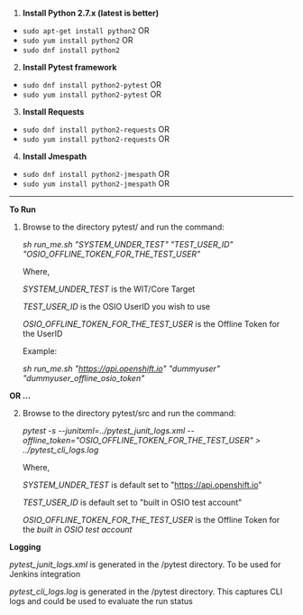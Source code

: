 1. **Install Python 2.7.x (latest is better)**

- `sudo apt-get install python2` OR
- `sudo yum install python2` OR
- `sudo dnf install python2`

2. **Install Pytest framework**

- `sudo dnf install python2-pytest` OR
- `sudo yum install python2-pytest` OR

3. **Install Requests**

- `sudo dnf install python2-requests` OR
- `sudo yum install python2-requests` OR

4. **Install Jmespath**

- `sudo dnf install python2-jmespath` OR
- `sudo yum install python2-jmespath` OR

---
**To Run**

1. Browse to the directory pytest/ and run the command:

   *sh run_me.sh "SYSTEM_UNDER_TEST" "TEST_USER_ID" "OSIO_OFFLINE_TOKEN_FOR_THE_TEST_USER"*

   Where,

   *SYSTEM_UNDER_TEST* is the WIT/Core Target
   
   *TEST_USER_ID* is the OSIO UserID you wish to use
   
   *OSIO_OFFLINE_TOKEN_FOR_THE_TEST_USER* is the Offline Token for the UserID
   
   Example:

   *sh run_me.sh "https://api.openshift.io" "dummyuser" "dummyuser_offline_osio_token"*

**OR ...**

2. Browse to the directory pytest/src and run the command:

   *pytest -s --junitxml=../pytest_junit_logs.xml --offline_token="OSIO_OFFLINE_TOKEN_FOR_THE_TEST_USER" > ../pytest_cli_logs.log*

   Where,

   *SYSTEM_UNDER_TEST* is default set to "https://api.openshift.io"
   
   *TEST_USER_ID* is default set to "built in OSIO test account"
   
   *OSIO_OFFLINE_TOKEN_FOR_THE_TEST_USER* is the Offline Token for the *built in OSIO test account*
   

**Logging**

*pytest_junit_logs.xml* is generated in the /pytest directory. To be used for Jenkins integration

*pytest_cli_logs.log* is generated in the /pytest directory. This captures CLI logs and could be used to evaluate the run status
